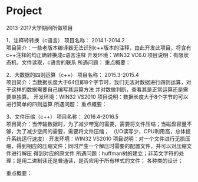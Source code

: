 # Project
2013-2017大学期间所做项目

1、注释转转换（c语言）
  项目名称： 2014.1-2014.2  
  项目简介：一些老版本编译器无法识别c++版本的注释，由此开发此项目，将含有c++注释的均正确转换成c语言注释
  开发环境：WIN32 VC6.0
  项目说明：有限状态机，文件读取，c语言的联系
  所遇问题：
  重点概要：

2、大数据的四则运算（c++）
  项目名称： 2015.3-2015.4  
  项目简介：当数据长度大于64位即8个字节时，我们无法对数据进行四则运算，对于这样的数据需要自己编写其运算方法
            并对数做判断，查看其是正常运算还是需要单独算。
  开发环境：WIN32 VS2010
  项目说明：数据长度大于8个字节的可以进行简单的四则运算
  所遇问题：
  重点概要：

3、文件压缩（c++）
  项目名称： 2016.4-2016.5  
  项目简介：当传输数据时，为了减少带宽的需要，需要将文件压缩；当磁盘容量不够，为了减少空间的需要，需要将文件压缩；
            （I/O读写少，CPU利用高，总体提升系统运行速度）
  开发环境：WIN32 VS2010
  项目说明：对一个文件进行无损压缩，得到相应的压缩文件；同时产生一个解压时需要的配置文件，并可以对压缩文件进行解压
            得到对应的原文件
  所遇问题：huffman树的建立；非英文字符的处理；是用二进制读还是普通读，是否应用于所有样式的文件；
            各种类的设计；
            
  重点概要：
